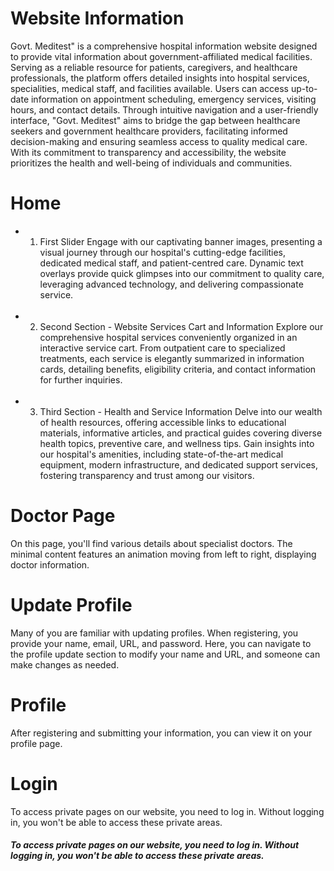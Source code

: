 # Website Information
Govt. Meditest" is a comprehensive hospital information website designed to provide vital information about government-affiliated medical facilities. Serving as a reliable resource for patients, caregivers, and healthcare professionals, the platform offers detailed insights into hospital services, specialities, medical staff, and facilities available. Users can access up-to-date information on appointment scheduling, emergency services, visiting hours, and contact details. Through intuitive navigation and a user-friendly interface, "Govt. Meditest" aims to bridge the gap between healthcare seekers and government healthcare providers, facilitating informed decision-making and ensuring seamless access to quality medical care. With its commitment to transparency and accessibility, the website prioritizes the health and well-being of individuals and communities.
# Home
- 1. First Slider
Engage with our captivating banner images, presenting a visual journey through our hospital's cutting-edge facilities, dedicated medical staff, and patient-centred care. Dynamic text overlays provide quick glimpses into our commitment to quality care, leveraging advanced technology, and delivering compassionate service.
  <br/>
- 2. Second Section - Website Services Cart and Information
 Explore our comprehensive hospital services conveniently organized in an interactive service cart. From outpatient care to specialized treatments, each service is elegantly summarized in information cards, detailing benefits, eligibility criteria, and contact information for further inquiries.
  <br/>
- 3. Third Section - Health and Service Information
Delve into our wealth of health resources, offering accessible links to educational materials, informative articles, and practical guides covering diverse health topics, preventive care, and wellness tips. Gain insights into our hospital's amenities, including state-of-the-art medical equipment, modern infrastructure, and dedicated support services, fostering transparency and trust among our visitors.

# Doctor Page
On this page, you'll find various details about specialist doctors. The minimal content features an animation moving from left to right, displaying doctor information.

# Update Profile
Many of you are familiar with updating profiles. When registering, you provide your name, email, URL, and password. Here, you can navigate to the profile update section to modify your name and URL, and someone can make changes as needed.

# Profile
After registering and submitting your information, you can view it on your profile page.

# Login
To access private pages on our website, you need to log in. Without logging in, you won't be able to access these private areas.

##### To access private pages on our website, you need to log in. Without logging in, you won't be able to access these private areas.
